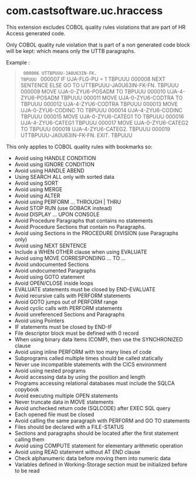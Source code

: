 # com.castsoftware.uc.hraccess

This extension excludes COBOL quality rules violations that are part of HR Access generated code.

Only COBOL quality rule violation that is part of a non generated code block will be kept: which means only the UTTB paragraphs. 

Example : 
>`	000006 UTTBPUUU-JA0U63IN-FK.                                            TBPUUU 
>`	000007           IF    UJA-FLG-PU = 1                                   TBPUUU 
	000008           NEXT SENTENCE ELSE GO TO UTTBPUUU-JA0U63IN-FK-FN.      TBPUUU 
	000009     MOVE        UJA-0-ZYU6-POSADM TO                             TBPUUU 
	000010                 UJA-4-ZYU6-POSADM                                TBPUUU 
	000011     MOVE        UJA-0-ZYU6-CODTRA TO                             TBPUUU 
  	000012                 UJA-4-ZYU6-CODTRA                                TBPUUU 
  	000013     MOVE        UJA-0-ZYU6-CODINC TO                             TBPUUU 
  	000014                 UJA-4-ZYU6-CODINC                                TBPUUU 
  	000015     MOVE        UJA-0-ZYU6-CATEG1 TO                             TBPUUU 
  	000016                 UJA-4-ZYU6-CATEG1                                TBPUUU 
  	000017     MOVE        UJA-0-ZYU6-CATEG2 TO                             TBPUUU 
  	000018                 UJA-4-ZYU6-CATEG2.                               TBPUUU 
  	000019 UTTBPUUU-JA0U63IN-FK-FN.    EXIT.                                TBPUUU 


This only applies to COBOL quality rules with bookmarks so:

* Avoid using HANDLE CONDITION
* Avoid using IGNORE CONDITION
* Avoid using HANDLE ABEND
* Using SEARCH ALL only with sorted data
* Avoid using SORT
* Avoid using MERGE
* Avoid using ALTER
* Avoid using PERFORM ... THROUGH | THRU
* Avoid STOP RUN (use GOBACK instead)
* Avoid DISPLAY ... UPON CONSOLE
* Avoid Procedure Paragraphs that contains no statements
* Avoid Procedure Sections that contain no Paragraphs.
* Avoid using Sections in the PROCEDURE DIVISION (use Paragraphs only)
* Avoid using NEXT SENTENCE
* Include a WHEN OTHER clause when using EVALUATE
* Avoid using MOVE CORRESPONDING ... TO ...
* Avoid undocumented Sections
* Avoid undocumented Paragraphs
* Avoid using GOTO statement
* Avoid OPEN/CLOSE inside loops
* EVALUATE statements must be closed by END-EVALUATE
* Avoid recursive calls with PERFORM statements
* Avoid GOTO jumps out of PERFORM range
* Avoid cyclic calls with PERFORM statements
* Avoid unreferenced Sections and Paragraphs
* Avoid using Pointers
* IF statements must be closed by END-IF
* File descriptor block must be defined with 0 record
* When using binary data items (COMP), then use the SYNCHRONIZED clause
* Avoid using inline PERFORM with too many lines of code
* Subprograms called multiple times should be called statically
* Never use incompatible statements with the CICS environment
* Avoid using nested programs
* Avoid accessing data by using the position and length
* Programs accessing relational databases must include the SQLCA copybook
* Avoid executing multiple OPEN statements
* Never truncate data in MOVE statements
* Avoid unchecked return code (SQLCODE) after EXEC SQL query
* Each opened file must be closed
* Avoid calling the same paragraph with PERFORM and GO TO statements
* Files should be declared with a FILE-STATUS
* Sections and paragraphs should be located after the first statement calling them
* Avoid using COMPUTE statement for elementary arithmetic operation
* Avoid using READ statement without AT END clause
* Check alphanumeric data before moving them into numeric data
* Variables defined in Working-Storage section must be initialized before to be read
